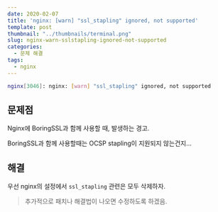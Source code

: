 ```yaml
---
date: 2020-02-07
title: 'nginx: [warn] "ssl_stapling" ignored, not supported'
template: post
thumbnail: "../thumbnails/terminal.png"
slug: nginx-warn-sslstapling-ignored-not-supported
categories:
  - 문제 해결
tags:
  - nginx
---
```


```bash
nginx[3046]: nginx: [warn] "ssl_stapling" ignored, not supported
```

## 문제점

Nginx에 BoringSSL과 함께 사용할 때, 발생하는 경고.

BoringSSL과 함께 사용할때는 OCSP stapling이 지원되지 않는건지...

## 해결

우선 nginx의 설정에서 `ssl_stapling` 관련은 모두 삭제하자.

> 추가적으로 패치나 해결법이 나오면 수정하도록 하겠음.
